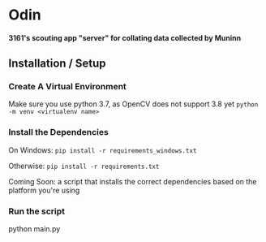 # Odin

#### 3161's scouting app "server" for collating data collected by Muninn


## Installation / Setup

### Create A Virtual Environment

Make sure you use python 3.7, as OpenCV does not support 3.8 yet
`python -m venv <virtualenv name>`

### Install the Dependencies

On Windows:
`pip install -r requirements_windows.txt`

Otherwise:
`pip install -r requirements.txt`

Coming Soon: a script that installs the correct dependencies based on the platform you're using

### Run the script
python main.py
